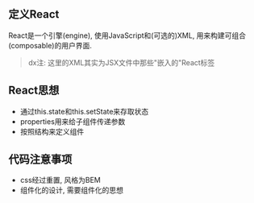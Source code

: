 ## 定义React

React是一个引擎(engine), 使用JavaScript和(可选的)XML, 用来构建可组合(composable)的用户界面.
> dx注: 这里的XML其实为JSX文件中那些"嵌入的"React标签

## React思想
- 通过this.state和this.setState来存取状态
- properties用来给子组件传递参数
- 按照结构来定义组件

## 代码注意事项

- css经过重置, 风格为BEM
- 组件化的设计, 需要组件化的思想
